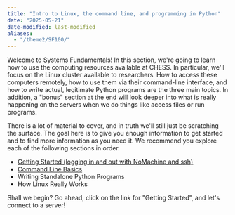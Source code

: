 ```yaml
---
title: "Intro to Linux, the command line, and programming in Python"
date: "2025-05-21"
date-modified: last-modified
aliases:
  - "/theme2/SF100/"
---
```


Welcome to Systems Fundamentals! In this section, we're going to learn
how to use the computing resources available at CHESS.  In particular,
we'll focus on the Linux cluster available to researchers.  How to
access these computers remotely, how to use them via their
command-line interface, and how to write actual, legitimate Python
programs are the three main topics. In addition, a "bonus" section at
the end will look deeper into what is really happening on the servers
when we do things like access files or run programs.

There is a lot of material to cover, and in truth we'll still just be scratching the surface.
The goal here is to give you enough information to get started and
to find more information as you need it. We recommend you explore each of
the following sections in order.

- [Getting Started (logging in and out with NoMachine and ssh)][getting-started]
- [Command Line Basics][command-line-basics]
- Writing Standalone Python Programs
- How Linux Really Works

[getting-started]: ./getting-started.md
[command-line-basics]: ./index.md

Shall we begin? Go ahead, click on the link for "Getting Started", and
let's connect to a server!


